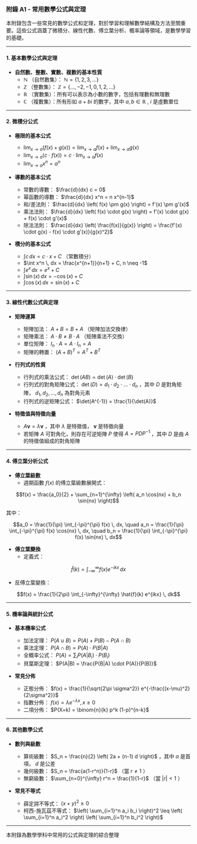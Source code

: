 ### **附錄 A1 - 常用數學公式與定理**

本附錄包含一些常見的數學公式和定理，對於學習和理解數學結構及方法至關重要。這些公式涵蓋了微積分、線性代數、傅立葉分析、概率論等領域，是數學學習的基礎。

---

#### **1. 基本數學公式與定理**

- **自然數、整數、實數、複數的基本性質**
  -  $`\mathbb{N}`$ （自然數集）： $`\mathbb{N} = \{1, 2, 3, \dots\}`$ 
  -  $`\mathbb{Z}`$ （整數集）： $`\mathbb{Z} = \{ \dots, -2, -1, 0, 1, 2, \dots \}`$ 
  -  $`\mathbb{R}`$ （實數集）：所有可以表示為小數的數字，包括有理數和無理數
  -  $`\mathbb{C}`$ （複數集）：所有形如  $`a + bi`$  的數字，其中  $`a, b \in \mathbb{R}`$ ,  $`i`$  是虛數單位

---

#### **2. 微積分公式**

- **極限的基本公式**
  -  $`\lim_{x \to a} \left( f(x) + g(x) \right) = \lim_{x \to a} f(x) + \lim_{x \to a} g(x)`$ 
  -  $`\lim_{x \to a} \left( c \cdot f(x) \right) = c \cdot \lim_{x \to a} f(x)`$ 
  -  $`\lim_{x \to a} x^n = a^n`$ 

- **導數的基本公式**
  - 常數的導數： $`\frac{d}{dx} c = 0`$ 
  - 幂函數的導數： $`\frac{d}{dx} x^n = n x^{n-1}`$ 
  - 和/差法則： $`\frac{d}{dx} \left( f(x) \pm g(x) \right) = f'(x) \pm g'(x)`$ 
  - 乘法法則： $`\frac{d}{dx} \left( f(x) \cdot g(x) \right) = f'(x) \cdot g(x) + f(x) \cdot g'(x)`$ 
  - 除法法則： $`\frac{d}{dx} \left( \frac{f(x)}{g(x)} \right) = \frac{f'(x) \cdot g(x) - f(x) \cdot g'(x)}{g(x)^2}`$ 

- **積分的基本公式**
  -  $`\int c \, dx = c \cdot x + C`$ （常數積分）
  -  $`\int x^n \, dx = \frac{x^{n+1}}{n+1} + C, n \neq -1`$ 
  -  $`\int e^x \, dx = e^x + C`$ 
  -  $`\int \sin(x) \, dx = -\cos(x) + C`$ 
  -  $`\int \cos(x) \, dx = \sin(x) + C`$ 

---

#### **3. 線性代數公式與定理**

- **矩陣運算**
  - 矩陣加法： $`A + B = B + A`$ （矩陣加法交換律）
  - 矩陣乘法： $`A \cdot B \neq B \cdot A`$ （矩陣乘法不交換）
  - 單位矩陣： $`I_n \cdot A = A \cdot I_n = A`$ 
  - 矩陣的轉置： $`(A + B)^T = A^T + B^T`$ 

- **行列式的性質**
  - 行列式的乘法公式： $`\det(AB) = \det(A) \cdot \det(B)`$ 
  - 行列式的對角矩陣公式： $`\det(D) = d_1 \cdot d_2 \cdot \dots \cdot d_n`$ ，其中  $`D`$  是對角矩陣， $`d_1, d_2, \dots, d_n`$  為對角元素
  - 行列式的逆矩陣公式： $`\det(A^{-1}) = \frac{1}{\det(A)}`$ 

- **特徵值與特徵向量**
  -  $`A \mathbf{v} = \lambda \mathbf{v}`$ ，其中  $`\lambda`$  是特徵值， $`\mathbf{v}`$  是特徵向量
  - 若矩陣  $`A`$  可對角化，則存在可逆矩陣  $`P`$  使得  $`A = P D P^{-1}`$ ，其中  $`D`$  是由  $`A`$  的特徵值組成的對角矩陣

---

#### **4. 傅立葉分析公式**

- **傅立葉級數**
  - 週期函數  $`f(x)`$  的傅立葉級數展開式：
  
```math
f(x) = \frac{a_0}{2} + \sum_{n=1}^{\infty} \left( a_n \cos(nx) + b_n \sin(nx) \right)
```

  其中：
  
```math
a_0 = \frac{1}{\pi} \int_{-\pi}^{\pi} f(x) \, dx, \quad a_n = \frac{1}{\pi} \int_{-\pi}^{\pi} f(x) \cos(nx) \, dx, \quad b_n = \frac{1}{\pi} \int_{-\pi}^{\pi} f(x) \sin(nx) \, dx
```


- **傅立葉變換**
  - 定義式：
  
```math
\hat{f}(k) = \int_{-\infty}^{\infty} f(x) e^{-ikx} \, dx
```

  - 反傅立葉變換：
  
```math
f(x) = \frac{1}{2\pi} \int_{-\infty}^{\infty} \hat{f}(k) e^{ikx} \, dk
```


---

#### **5. 機率論與統計公式**

- **基本機率公式**
  - 加法定理： $`P(A \cup B) = P(A) + P(B) - P(A \cap B)`$ 
  - 乘法定理： $`P(A \cap B) = P(A) \cdot P(B|A)`$ 
  - 全概率公式： $`P(A) = \sum_i P(A | B_i) \cdot P(B_i)`$ 
  - 貝葉斯定理： $`P(A|B) = \frac{P(B|A) \cdot P(A)}{P(B)}`$ 

- **常見分佈**
  - 正態分佈： $`f(x) = \frac{1}{\sqrt{2\pi \sigma^2}} e^{-\frac{(x-\mu)^2}{2\sigma^2}}`$ 
  - 指數分佈： $`f(x) = \lambda e^{-\lambda x}, x \geq 0`$ 
  - 二項分佈： $`P(X=k) = \binom{n}{k} p^k (1-p)^{n-k}`$ 

---

#### **6. 其他數學公式**

- **數列與級數**
  - 算術級數： $`S_n = \frac{n}{2} \left( 2a + (n-1) d \right)`$ ，其中  $`a`$  是首項， $`d`$  是公差
  - 幾何級數： $`S_n = \frac{a(1-r^n)}{1-r}`$ （當  $`r \neq 1`$ ）
  - 無窮級數： $`\sum_{n=0}^{\infty} r^n = \frac{1}{1-r}`$ （當  $`|r| < 1`$ ）

- **常見不等式**
  - 薛定諤不等式： $`(x+y)^2 \geq 0`$ 
  - 柯西-施瓦茲不等式： $`\left( \sum_{i=1}^n a_i b_i \right)^2 \leq \left( \sum_{i=1}^n a_i^2 \right) \left( \sum_{i=1}^n b_i^2 \right)`$ 

---

本附錄為數學學科中常用的公式與定理的綜合整理